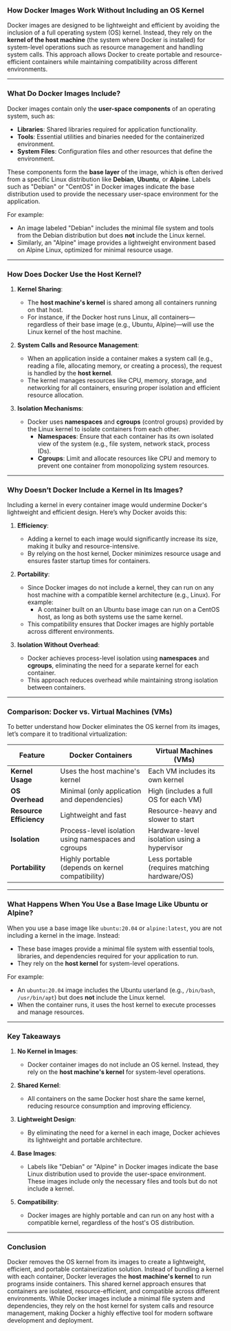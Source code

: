 ### **How Docker Images Work Without Including an OS Kernel**

Docker images are designed to be lightweight and efficient by avoiding the inclusion of a full operating system (OS) kernel. Instead, they rely on the **kernel of the host machine** (the system where Docker is installed) for system-level operations such as resource management and handling system calls. This approach allows Docker to create portable and resource-efficient containers while maintaining compatibility across different environments.

---

### **What Do Docker Images Include?**

Docker images contain only the **user-space components** of an operating system, such as:
- **Libraries**: Shared libraries required for application functionality.
- **Tools**: Essential utilities and binaries needed for the containerized environment.
- **System Files**: Configuration files and other resources that define the environment.

These components form the **base layer** of the image, which is often derived from a specific Linux distribution like **Debian**, **Ubuntu**, or **Alpine**. Labels such as "Debian" or "CentOS" in Docker images indicate the base distribution used to provide the necessary user-space environment for the application.

For example:
- An image labeled "Debian" includes the minimal file system and tools from the Debian distribution but does **not** include the Linux kernel.
- Similarly, an "Alpine" image provides a lightweight environment based on Alpine Linux, optimized for minimal resource usage.

---

### **How Does Docker Use the Host Kernel?**

1. **Kernel Sharing**:
   - The **host machine's kernel** is shared among all containers running on that host.
   - For instance, if the Docker host runs Linux, all containers—regardless of their base image (e.g., Ubuntu, Alpine)—will use the Linux kernel of the host machine.

2. **System Calls and Resource Management**:
   - When an application inside a container makes a system call (e.g., reading a file, allocating memory, or creating a process), the request is handled by the **host kernel**.
   - The kernel manages resources like CPU, memory, storage, and networking for all containers, ensuring proper isolation and efficient resource allocation.

3. **Isolation Mechanisms**:
   - Docker uses **namespaces** and **cgroups** (control groups) provided by the Linux kernel to isolate containers from each other.
     - **Namespaces**: Ensure that each container has its own isolated view of the system (e.g., file system, network stack, process IDs).
     - **Cgroups**: Limit and allocate resources like CPU and memory to prevent one container from monopolizing system resources.

---

### **Why Doesn’t Docker Include a Kernel in Its Images?**

Including a kernel in every container image would undermine Docker's lightweight and efficient design. Here’s why Docker avoids this:

1. **Efficiency**:
   - Adding a kernel to each image would significantly increase its size, making it bulky and resource-intensive.
   - By relying on the host kernel, Docker minimizes resource usage and ensures faster startup times for containers.

2. **Portability**:
   - Since Docker images do not include a kernel, they can run on any host machine with a compatible kernel architecture (e.g., Linux). For example:
     - A container built on an Ubuntu base image can run on a CentOS host, as long as both systems use the same kernel.
   - This compatibility ensures that Docker images are highly portable across different environments.

3. **Isolation Without Overhead**:
   - Docker achieves process-level isolation using **namespaces** and **cgroups**, eliminating the need for a separate kernel for each container.
   - This approach reduces overhead while maintaining strong isolation between containers.

---

### **Comparison: Docker vs. Virtual Machines (VMs)**

To better understand how Docker eliminates the OS kernel from its images, let’s compare it to traditional virtualization:

| Feature                     | **Docker Containers**                              | **Virtual Machines (VMs)**                          |
|-----------------------------|----------------------------------------------------|----------------------------------------------------|
| **Kernel Usage**            | Uses the host machine's kernel                     | Each VM includes its own kernel                    |
| **OS Overhead**             | Minimal (only application and dependencies)        | High (includes a full OS for each VM)             |
| **Resource Efficiency**     | Lightweight and fast                               | Resource-heavy and slower to start                |
| **Isolation**               | Process-level isolation using namespaces and cgroups | Hardware-level isolation using a hypervisor       |
| **Portability**             | Highly portable (depends on kernel compatibility)  | Less portable (requires matching hardware/OS)     |

---

### **What Happens When You Use a Base Image Like Ubuntu or Alpine?**

When you use a base image like `ubuntu:20.04` or `alpine:latest`, you are not including a kernel in the image. Instead:
- These base images provide a minimal file system with essential tools, libraries, and dependencies required for your application to run.
- They rely on the **host kernel** for system-level operations.

For example:
- An `ubuntu:20.04` image includes the Ubuntu userland (e.g., `/bin/bash`, `/usr/bin/apt`) but does **not** include the Linux kernel.
- When the container runs, it uses the host kernel to execute processes and manage resources.

---

### **Key Takeaways**

1. **No Kernel in Images**:
   - Docker container images do not include an OS kernel. Instead, they rely on the **host machine's kernel** for system-level operations.

2. **Shared Kernel**:
   - All containers on the same Docker host share the same kernel, reducing resource consumption and improving efficiency.

3. **Lightweight Design**:
   - By eliminating the need for a kernel in each image, Docker achieves its lightweight and portable architecture.

4. **Base Images**:
   - Labels like "Debian" or "Alpine" in Docker images indicate the base Linux distribution used to provide the user-space environment. These images include only the necessary files and tools but do not include a kernel.

5. **Compatibility**:
   - Docker images are highly portable and can run on any host with a compatible kernel, regardless of the host's OS distribution.

---

### **Conclusion**

Docker removes the OS kernel from its images to create a lightweight, efficient, and portable containerization solution. Instead of bundling a kernel with each container, Docker leverages the **host machine's kernel** to run programs inside containers. This shared kernel approach ensures that containers are isolated, resource-efficient, and compatible across different environments. While Docker images include a minimal file system and dependencies, they rely on the host kernel for system calls and resource management, making Docker a highly effective tool for modern software development and deployment.